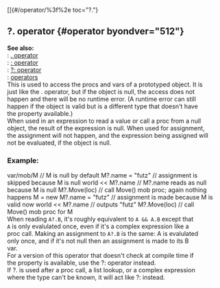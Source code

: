 []{#/operator/%3f%2e toc="?."}    
## ?. operator {#operator byondver="512"}    
**See also:**    
:   [. operator](/ref/operator/%2e/%2e.md)    
:   [: operator](/ref/operator/:/:.md)    
:   [?: operator](/ref/operator/%3f:/%3f:.md)    
:   [operators](/ref/operator/operator.md)    
This is used to access the procs and vars of a prototyped object. It is    
just like the . operator, but if the object is null, the access does not    
happen and there will be no runtime error. (A runtime error can still    
happen if the object is valid but is a different type that doesn\'t have    
the property available.)    
When used in an expression to read a value or call a proc from a null    
object, the result of the expression is null. When used for assignment,    
the assignment will not happen, and the expression being assigned will    
not be evaluated, if the object is null.    
### Example:    
var/mob/M // M is null by default M?.name = \"futz\" // assignment is    
skipped because M is null world \<\< M?.name // M?.name reads as null    
because M is null M?.Move(loc) // call Move() mob proc; again nothing    
happens M = new M?.name = \"futz\" // assignment is made because M is    
valid now world \<\< M?.name // outputs \"futz\" M?.Move(loc) // call    
Move() mob proc for M    
When reading `A?.B`, it\'s roughly equivalent to `A && A.B` except that    
`A` is only evalulated once, even if it\'s a complex expression like a    
proc call. Making an assignment to `A?.B` is the same: A is evalulated    
only once, and if it\'s not null then an assignment is made to its B    
var.    
For a version of this operator that doesn\'t check at compile time if    
the property is available, use the ?: operator instead.    
If ?. is used after a proc call, a list lookup, or a complex expression    
where the type can\'t be known, it will act like ?: instead.  